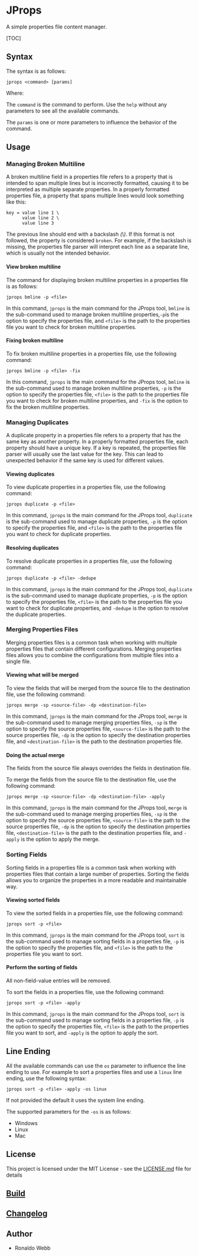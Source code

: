 # JProps

A simple properties file content manager.

[TOC]

## Syntax

The syntax is as follows:

``` 
jprops <command> [params]
```

Where:

The `command` is the command to perform. Use the `help` without any parameters to see all the available commands.

The `params` is one or more parameters to influence the behavior of the command.

## Usage

### Managing Broken Multiline

A broken multiline field in a properties file refers to a property that is intended to span multiple lines but is incorrectly formatted, causing it to be interpreted as multiple separate properties.  In a properly formatted properties file, a property that spans multiple lines would look something like this:

```properties
key = value line 1 \
      value line 2 \
      value line 3
```

The previous line should end with a backslash *(\\)*.  If this format is not followed, the property is considered `broken`. For example, if the backslash is missing, the properties file parser will interpret each line as a separate line, which is usually not the intended behavior.

#### View broken multiline

The command for displaying broken multiline properties in a properties file is as follows:

```
jprops bmline -p <file>
```

In this command, `jprops` is the main command for the JProps tool, `bmline` is the sub-command used to manage broken multiline properties,`-p`is the option to specify the properties file, and `<file>` is the path to the properties file you want to check for broken multiline properties.

#### Fixing broken multiline

To fix broken multiline properties in a properties file, use the following command:

```
jprops bmline -p <file> -fix
```

In this command, `jprops` is the main command for the JProps tool, `bmline` is the sub-command used to manage broken multiline properties, `-p` is the option to specify the properties file, `<file>` is the path to the properties file you want to check for broken multiline properties, and `-fix` is the option to fix the broken multiline properties.

### Managing Duplicates

A duplicate property in a properties file refers to a property that has the same key as another property.  In a properly formatted properties file, each property should have a unique key.  If a key is repeated, the properties file parser will usually use the last value for the key.  This can lead to unexpected behavior if the same key is used for different values.

#### Viewing duplicates

To view duplicate properties in a properties file, use the following command:

```
jprops duplicate -p <file>
```

In this command, `jprops` is the main command for the JProps tool, `duplicate` is the sub-command used to manage duplicate properties, `-p` is the option to specify the properties file, and `<file>` is the path to the properties file you want to check for duplicate properties.

#### Resolving duplicates

To resolve duplicate properties in a properties file, use the following command:

```
jprops duplicate -p <file> -dedupe
```

In this command, `jprops` is the main command for the JProps tool, `duplicate` is the sub-command used to manage duplicate properties, `-p` is the option to specify the properties file, `<file>` is the path to the properties file you want to check for duplicate properties, and `-dedupe` is the option to resolve the duplicate properties.

### Merging Properties Files

Merging properties files is a common task when working with multiple properties files that contain different configurations.  Merging properties files allows you to combine the configurations from multiple files into a single file.

#### Viewing what will be merged

To view the fields that will be merged from the source file to the destination file, use the following command:

```
jprops merge -sp <source-file> -dp <destination-file>
```

In this command, `jprops` is the main command for the JProps tool, `merge` is the sub-command used to manage merging properties files, `-sp` is the option to specify the source properties file, `<source-file>` is the path to the source properties file, `-dp` is the option to specify the destination properties file, and `<destination-file>` is the path to the destination properties file.

#### Doing the actual merge

The fields from the source file always overrides the fields in destination file.

To merge the fields from the source file to the destination file, use the following command:

```
jprops merge -sp <source-file> -dp <destination-file> -apply
```

In this command, `jprops` is the main command for the JProps tool, `merge` is the sub-command used to manage merging properties files, `-sp` is the option to specify the source properties file, `<source-file>` is the path to the source properties file, `-dp` is the option to specify the destination properties file, `<destination-file>` is the path to the destination properties file, and `-apply` is the option to apply the merge.

### Sorting Fields

Sorting fields in a properties file is a common task when working with properties files that contain a large number of properties.  Sorting the fields allows you to organize the properties in a more readable and maintainable way.

#### Viewing sorted fields

To view the sorted fields in a properties file, use the following command:

```
jprops sort -p <file>
```

In this command, `jprops` is the main command for the JProps tool, `sort` is the sub-command used to manage sorting fields in a properties file, `-p` is the option to specify the properties file, and `<file>` is the path to the properties file you want to sort.

#### Perform the sorting of fields

All non-field-value entries will be removed.

To sort the fields in a properties file, use the following command:

```
jprops sort -p <file> -apply 
```

In this command, `jprops` is the main command for the JProps tool, `sort` is the sub-command used to manage sorting fields in a properties file, `-p` is the option to specify the properties file, `<file>` is the path to the properties file you want to sort, and `-apply` is the option to apply the sort.

## Line Ending

All the available commands can use the `os` parameter to influence the line ending to use. For example to sort a properties files and use a `linux` line ending, use the following syntax:

```
jprops sort -p <file> -apply -os linux
```

If not provided the default it uses the system line ending.

The supported parameters for the `-os` is as follows:

* Windows
* Linux
* Mac

## License

This project is licensed under the MIT License - see the [LICENSE.md](LICENSE.md) file for details

## [Build](BUILD.md)

## [Changelog](CHANGELOG.md)

## Author

* Ronaldo Webb
